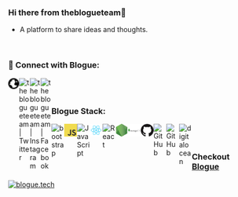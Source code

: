### Hi there from theblogueteam👋
- A platform to share ideas and thoughts.

<br />

### 🤝 Connect with Blogue:

[<img align="left" alt="blogue.tech" width="22px" src="https://raw.githubusercontent.com/iconic/open-iconic/master/svg/globe.svg" />][website]
[<img align="left" alt="theblogueteam| Twitter" width="22px" src="https://cdn.jsdelivr.net/npm/simple-icons@v3/icons/twitter.svg" />][twitter]
[<img align="left" alt="theblogueteam | Instagram" width="22px" src="https://cdn.jsdelivr.net/npm/simple-icons@v3/icons/instagram.svg" />][instagram]
[<img align="left" alt="theblogueteam | Facebook" width="22px" src="https://cdn.jsdelivr.net/npm/simple-icons@v3/icons/facebook.svg" />][facebook]

<br />
<br />

### Blogue Stack:

<img align="left" alt="bootstrap" width="26px" src="https://external-content.duckduckgo.com/iu/?u=https%3A%2F%2Fredq.io%2Fblog%2Fwp-content%2Fuploads%2F2019%2F01%2Freactstrap-React-Bootstrap-4-components.jpg&f=1&nofb=1" />
<img align="left" alt="JavaScript" width="26px" src="https://raw.githubusercontent.com/github/explore/80688e429a7d4ef2fca1e82350fe8e3517d3494d/topics/javascript/javascript.png" />
<img align="left" alt="JavaScript" width="26px" src="https://avatars2.githubusercontent.com/u/7089101?s=200&v=4" />
<img align="left" alt="React" width="26px" src="https://raw.githubusercontent.com/github/explore/80688e429a7d4ef2fca1e82350fe8e3517d3494d/topics/react/react.png" />
<img align="left" alt="React" width="26px" src="https://external-content.duckduckgo.com/iu/?u=https%3A%2F%2Fcdn.auth0.com%2Fblog%2Fnext3%2Flogo.png&f=1&nofb=1" />
<img align="left" alt="Node.js" width="26px" src="https://raw.githubusercontent.com/github/explore/80688e429a7d4ef2fca1e82350fe8e3517d3494d/topics/nodejs/nodejs.png" />
<img align="left" alt="MongoDB" width="26px" src="https://raw.githubusercontent.com/github/explore/80688e429a7d4ef2fca1e82350fe8e3517d3494d/topics/mongodb/mongodb.png" />
<img align="left" alt="GitHub" width="26px" src="https://raw.githubusercontent.com/github/explore/78df643247d429f6cc873026c0622819ad797942/topics/github/github.png" />
<img align="left" alt="GitHub" width="26px" src="https://avatars3.githubusercontent.com/u/181234?s=200&v=4" />
<img align="left" alt="GitHub" width="26px" 
src="https://external-content.duckduckgo.com/iu/?u=https%3A%2F%2Fmiro.medium.com%2Fmax%2F400%2F1*YI1tt4kGzvea-v4dAhZ90w.png&f=1&nofb=1" />
<img align="left" alt="digitalocean" width="26px" src="https://upload.wikimedia.org/wikipedia/commons/thumb/f/ff/DigitalOcean_logo.svg/1200px-DigitalOcean_logo.svg.png" />
<br />
<br />

### Checkout [Blogue](https://blogue.tech)
[<img align="center" alt="blogue.tech"  src="https://blogue.tech/static/images/logo.gif" />][website]

[website]: https://blogue.tech
[twitter]: https://twitter.com/blogue_tech
[instagram]: https://instagram.com/blogue.tech
[facebook]: https://www.facebook.com/blogue.tech




